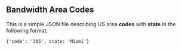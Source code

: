 ## Bandwidth Area Codes

This is a simple JSON file describing US area **codes** with **state** in the following format:

    {'code': '305', state: 'Miami'}